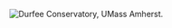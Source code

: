 ![Durfee Conservatory, UMass Amherst.](https://40.media.tumblr.com/6924c44cc9669370ab0ea13e79cf82ae/tumblr_nkchmiy3EB1t0rg3mo1_1280.jpg)
